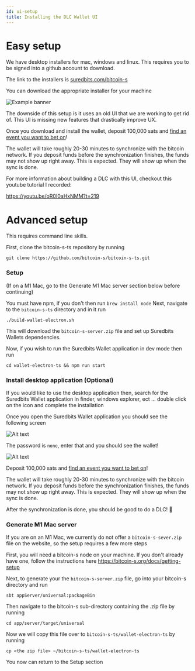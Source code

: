 ```yaml
---
id: ui-setup
title: Installing the DLC Wallet UI
---
```


# Easy setup

We have desktop installers for mac, windows and linux. This requires you to be signed into a github account to download.

The link to the installers is [suredbits.com/bitcoin-s](https://suredbits.com/bitcoin-s)

You can download the appropriate installer for your machine 

![Example banner](/img/installers.png)

The downside of this setup is it uses an old UI that we are working to get rid of.
This UI is missing new features that drastically improve UX. 

Once you download and install the wallet, deposit 100,000 sats and [find an event you want to bet on](https://oracle.suredbits.com/)!

The wallet will take roughly 20-30 minutes to synchronize with the bitcoin network. If you deposit funds before
the synchronization finishes, the funds may not show up right away. This is expected. They will show up when the sync is done.

For more information about building a DLC with this UI, checkout this youtube tutorial I recorded: 

https://youtu.be/oR0I0aHxNMM?t=219

# Advanced setup

This requires command line skills.


First, clone the bitcoin-s-ts repository by running 

```
git clone https://github.com/bitcoin-s/bitcoin-s-ts.git
```

### Setup

(If on a M1 Mac, go to the Generate M1 Mac server section below before continuing)

You must have npm, if you don't then run `brew install node` 
Next, navigate to the `bitcoin-s-ts` directory and in it run 

```
./build-wallet-electron.sh
```
This will download the `bitcoin-s-server.zip` file and set up Suredbits Wallets dependencies. 

Now, if you wish to run the Suredbits Wallet application in dev mode then run 

```
cd wallet-electron-ts && npm run start
```

### Install desktop application (Optional)

If you would like to use the desktop application then, search for the Suredbits Wallet application in finder, windows explorer, ect ... double click on the icon and complete the installation 

Once you open the Suredbits Wallet application you should see the following screen
 
![Alt text](/img/Screenshot%20from%202022-03-11%2011-20-17.png)

The password is `none`, enter that and you should see the wallet!

![Alt text](/img/Screenshot%20from%202022-03-11%2011-21-47.png)
 
Deposit 100,000 sats and [find an event you want to bet on](https://oracle.suredbits.com/)!

The wallet will take roughly 20-30 minutes to synchronize with the bitcoin network. If you deposit funds before
the synchronization finishes, the funds may not show up right away. This is expected. They will show up when the sync is done.

After the synchronization is done, you should be good to do a DLC! :tada:

### Generate M1 Mac server

If you are on an M1 Mac, we currently do not offer a `bitcoin-s-sever.zip` file on the website, so the setup requires a few more steps

First, you will need a bitcoin-s node on your machine. If you don't already have one, follow the  instructions here https://bitcoin-s.org/docs/getting-setup 

Next, to generate your the `bitcoin-s-server.zip` file, go into your bitcoin-s directory and run

```
sbt appServer/universal:packageBin
```
Then navigate to the bitcoin-s sub-directory containing the .zip file by running 

```
cd app/server/target/universal
```

Now we will copy this file over to `bitcoin-s-ts/wallet-electron-ts` by running 

```
cp <the zip file> ~/bitcoin-s-ts/wallet-electron-ts
```
You now can return to the Setup section

